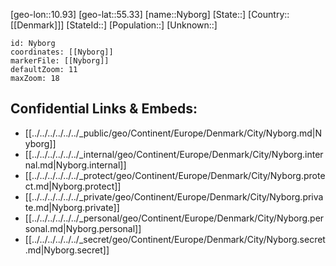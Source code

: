 ﻿---
location: [55.33,10.93]
mapzoom: [7,12] 
mapmarker: city 
type: City
tags:
- geo/City


SpocWebEntityId: 32991
isDeleted: false
confidential: public

---
[geo-lon::10.93]
[geo-lat::55.33]
[name::Nyborg]
[State::]
[Country::[[Denmark]]]
[StateId::]
[Population::]
[Unknown::]


```leaflet
id: Nyborg
coordinates: [[Nyborg]]
markerFile: [[Nyborg]]
defaultZoom: 11 
maxZoom: 18
```


## Confidential Links & Embeds: 
- [[../../../../../../_public/geo/Continent/Europe/Denmark/City/Nyborg.md|Nyborg]] 
- [[../../../../../../_internal/geo/Continent/Europe/Denmark/City/Nyborg.internal.md|Nyborg.internal]] 
- [[../../../../../../_protect/geo/Continent/Europe/Denmark/City/Nyborg.protect.md|Nyborg.protect]] 
- [[../../../../../../_private/geo/Continent/Europe/Denmark/City/Nyborg.private.md|Nyborg.private]] 
- [[../../../../../../_personal/geo/Continent/Europe/Denmark/City/Nyborg.personal.md|Nyborg.personal]] 
- [[../../../../../../_secret/geo/Continent/Europe/Denmark/City/Nyborg.secret.md|Nyborg.secret]] 
